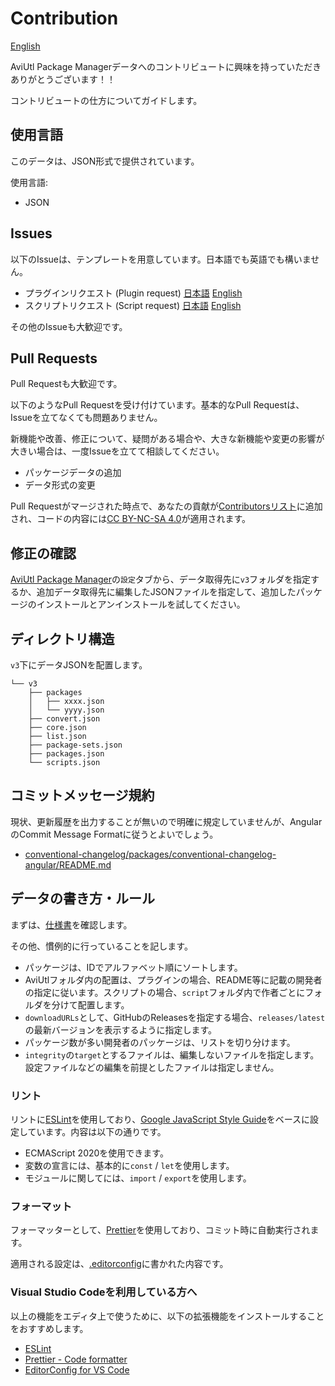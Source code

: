 # Contribution

[English](./CONTRIBUTING.en.md)

AviUtl Package Managerデータへのコントリビュートに興味を持っていただきありがとうございます！！

コントリビュートの仕方についてガイドします。

## 使用言語

このデータは、JSON形式で提供されています。

使用言語:

- JSON

## Issues

以下のIssueは、テンプレートを用意しています。日本語でも英語でも構いません。

- プラグインリクエスト (Plugin request) [日本語](https://github.com/team-apm/apm-data/issues/new?labels=plugin&template=plugin_request_ja.md) [English](https://github.com/team-apm/apm-data/issues/new?labels=plugin&template=plugin_request.md)
- スクリプトリクエスト (Script request) [日本語](https://github.com/team-apm/apm-data/issues/new?labels=script&template=script_request_ja.md) [English](https://github.com/team-apm/apm-data/issues/new?labels=script&template=script_request.md)

その他のIssueも大歓迎です。

## Pull Requests

Pull Requestも大歓迎です。

以下のようなPull Requestを受け付けています。基本的なPull Requestは、Issueを立てなくても問題ありません。

新機能や改善、修正について、疑問がある場合や、大きな新機能や変更の影響が大きい場合は、一度Issueを立てて相談してください。

- パッケージデータの追加
- データ形式の変更

Pull Requestがマージされた時点で、あなたの貢献が[Contributorsリスト](https://github.com/team-apm/apm-data/graphs/contributors)に追加され、コードの内容には[CC BY-NC-SA 4.0](./LICENSE)が適用されます。

<!--[CODE OF CONDUCT](./CODE_OF_CONDUCT.md)に反する内容を含むものは受け付けません。-->

## 修正の確認

[AviUtl Package Manager](https://github.com/team-apm/apm)の`設定`タブから、データ取得先に`v3`フォルダを指定するか、追加データ取得先に編集したJSONファイルを指定して、追加したパッケージのインストールとアンインストールを試してください。

## ディレクトリ構造

`v3`下にデータJSONを配置します。

```text
└── v3
    ├── packages
    │   ├── xxxx.json
    │   └── yyyy.json
    ├── convert.json
    ├── core.json
    ├── list.json
    ├── package-sets.json
    ├── packages.json
    └── scripts.json
```

## コミットメッセージ規約

現状、更新履歴を出力することが無いので明確に規定していませんが、AngularのCommit Message Formatに従うとよいでしょう。

- [conventional-changelog/packages/conventional-changelog-angular/README.md](https://github.com/conventional-changelog/conventional-changelog/blob/master/packages/conventional-changelog-angular/README.md)

## データの書き方・ルール

まずは、[仕様書](./v3/SPECIFICATION.md)を確認します。

その他、慣例的に行っていることを記します。

- パッケージは、IDでアルファベット順にソートします。
- AviUtlフォルダ内の配置は、プラグインの場合、README等に記載の開発者の指定に従います。スクリプトの場合、`script`フォルダ内で作者ごとにフォルダを分けて配置します。
- `downloadURLs`として、GitHubのReleasesを指定する場合、`releases/latest`の最新バージョンを表示するように指定します。
- パッケージ数が多い開発者のパッケージは、リストを切り分けます。
- `integrity`の`target`とするファイルは、編集しないファイルを指定します。設定ファイルなどの編集を前提としたファイルは指定しません。

### リント

リントに[ESLint](https://eslint.org/)を使用しており、[Google JavaScript Style Guide](https://google.github.io/styleguide/jsguide.html)をベースに設定しています。内容は以下の通りです。

- ECMAScript 2020を使用できます。
- 変数の宣言には、基本的に`const` / `let`を使用します。
- モジュールに関してには、`import` / `export`を使用します。

### フォーマット

フォーマッターとして、[Prettier](https://prettier.io/)を使用しており、コミット時に自動実行されます。

適用される設定は、[.editorconfig](./.editorconfig)に書かれた内容です。

### Visual Studio Codeを利用している方へ

以上の機能をエディタ上で使うために、以下の拡張機能をインストールすることをおすすめします。

- [ESLint](https://marketplace.visualstudio.com/items?itemName=dbaeumer.vscode-eslint)
- [Prettier - Code formatter](https://marketplace.visualstudio.com/items?itemName=esbenp.prettier-vscode)
- [EditorConfig for VS Code](https://marketplace.visualstudio.com/items?itemName=EditorConfig.EditorConfig)
